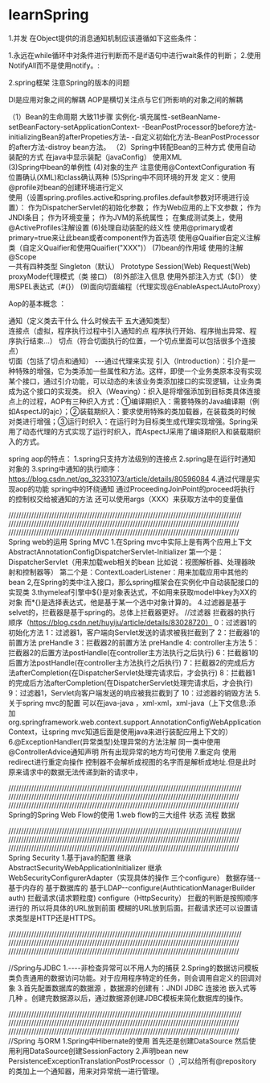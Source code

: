 # learnSpring
1.并发
在Object提供的消息通知机制应该遵循如下这些条件：

1.永远在while循环中对条件进行判断而不是if语句中进行wait条件的判断；
2.使用NotifyAll而不是使用notify。:

2.spring框架  注意Spring的版本的问题

DI是应用对象之间的解耦  AOP是横切关注点与它们所影响的对象之间的解耦

（1）Bean的生命周期  大致11步骤
 实例化-填充属性-setBeanName-setBeanFactory-setApplicationContext-
 -BeanPostProcessor的before方法-initializingBean的afterPropeties方法-
 -自定义初始化方法-BeanPostProcessor的after方法-distroy bean方法。
 （2）Spring中转配Bean的三种方式
 使用自动装配的方式    在java中显示装配（javaConfig）      使用XML     
 (3)Spring中bean的单例性
 (4)对象的生产 注意使用@ContextConfiguration  有位置确认(XML)和class确认两种
 (5)Spring中不同环境的开发
   定义：使用@profile对bean的创建环境进行定义   
   使用（设置spring.profiles.active和spring.profiles.default参数对环境进行设置）：
   作为DispatcherServlet的初始化参数；
	作为Web应用的上下文参数；
	作为JNDI条目；
	作为环境变量；
	作为JVM的系统属性；
	在集成测试类上，使用@ActiveProfiles注解设置
 (6)处理自动装配的歧义性
  使用@primary或者primary=true来让此bean或者component作为首选项
  使用@Quaifier自定义注解类（自定义Quaifier和使用Quaifier("XXX")）
  (7)bean的作用域
    使用的注解@Scope  
    一共有四种类型 Singleton（默认） Prototype  Session(Web) Request(Web)
    proxyMode代理模式（类 接口）
   (8)外部注入信息
     使用外部注入方式（${}）  使用SPEL表达式（#{}）
    (9)面向切面编程（代理实现@EnableAspectJAutoProxy）
    
   Aop的基本概念 ：
    
   通知（定义类去干什么 什么时候去干  五大通知类型）  
    连接点（虚拟，程序执行过程中引入通知的点   程序执行开始、程序抛出异常、程序执行结束...）
    切点（符合切面执行的位置，一个切点里面可以包括很多个连接点）   
    切面（包括了切点和通知）  ---通过代理来实现
    引入（Introduction）：引介是一种特殊的增强，它为类添加一些属性和方法。这样，即使一个业务类原本没有实现某个接口，通过引介功能，可以动态的未该业务类添加接口的实现逻辑，让业务类成为这个接口的实现类。
	织入（Weaving）：织入是将增强添加到目标类具体连接点上的过程，AOP有三种织入方式：①编译期织入：需要特殊的Java编译期（例如AspectJ的ajc）；②装载期织入：要求使用特殊的类加载器，在装载类的时候对类进行增强；③运行时织入：在运行时为目标类生成代理实现增强。Spring采用了动态代理的方式实现了运行时织入，而AspectJ采用了编译期织入和装载期织入的方式。 
	
spring aop的特点：
	1.spring只支持方法级别的连接点
	2.spring是在运行时通知对象的
    3.spring中通知的执行顺序：https://blog.csdn.net/qq_32331073/article/details/80596084
    4.通过代理是实现aop的功能
spring中的环绕通知 通过ProceedingJoinPoint的proceed将执行的控制权交给被通知的方法  还可以使用args（XXX）来获取方法中的变量值
     
////////////////////////////////////////////////////////////////////////////////////////////
///////////////////////////////////////////////////////////////////////////////////////////
///////////////////////////////////////////////////////////////////////////////////////////
Spring web的运用 Spring MVC
1.在Spring mvc中实际上是有两个应用上下文
 		AbstractAnnotationConfigDispatcherServlet-Initializer
 第一个是：DispatcherServlet（用来加载web相关的bean 比如说：视图解析器、处理器映射和控制器等）
 第二个是：ContextLoaderListener：用来加载应用中其他的bean
 2,在Spring的类中注入接口，那么spring框架会在实例化中自动装配接口的实现类
 3.thymeleaf引擎中${}是对象表达式，不如用来获取model中key为XX的对象
 而*{}是选择表达式，他是基于某一个选中对象计算的。
 4.过滤器是基于selvet的，拦截器是基于spring的。总体上拦截器更好。
		 //过滤器  拦截器的执行顺序（https://blog.csdn.net/huyiju/article/details/83028720）
		 0：过滤器1的初始化方法
		1：过滤器1，客户端向Servlet发送的请求被我拦截到了
		2：拦截器1的前置方法 preHandle
		3：拦截器2的前置方法 preHandle
		4: controller主方法
		5：拦截器2的后置方法postHandle(在controller主方法执行之后执行)
		6：拦截器1的后置方法postHandle(在controller主方法执行之后执行)
		7：拦截器2的完成后方法afterCompletion(在DispatcherServlet处理完请求后，才会执行)
		8：拦截器1的完成后方法afterCompletion(在DispatcherServlet处理完请求后，才会执行)
		9：过滤器1，Servlet向客户端发送的响应被我拦截到了
		10：过滤器的销毁方法
5.关于spring mvc的配置 可以在java-java ，xml-xml，xml-java（上下文信息:添加org.springframework.web.context.support.AnnotationConfigWebApplicationContext，让spring mvc知道后面是使用java来进行装配应用上下文的）
6.@ExceptionHandler(异常类型)处理异常的方法注解  同一类中使用
	@ControllerAdvice通知声明 所有出现异常的地方均可使用
7.重定向
  使用redirect进行重定向操作 控制器不会解析成视图的名字而是解析成地址.但是此时原来请求中的数据无法传递到新的请求中，
  
 ////////////////////////////////////////////////////////////////////////////////////////////
///////////////////////////////////////////////////////////////////////////////////////////
/////////////////////////////////////////////////////////////////////////////////////////// 
  Spring的Spring Web Flow的使用
  1.web flow的三大组件 状态 流程 数据
  
 ////////////////////////////////////////////////////////////////////////////////////////////
///////////////////////////////////////////////////////////////////////////////////////////
///////////////////////////////////////////////////////////////////////////////////////////
Spring Security
1.基于java的配置
		继承AbstractSecurityWebApplicationInitializer   继承WebSecurityConfigurerAdapter（实现具体的操作   三个configure）
		数据存储--基于内存的  基于数据库的 基于LDAP--configure(AuthticationManagerBuilder auth)
		拦截请求(请求颗粒度)  configure（HttpSecurity） 拦截的判断是按照顺序进行的 所以将具体的URL放到前面  模糊的URL放到后面。拦截请求还可以设置请求类型是HTTP还是HTTPS。
 
 ////////////////////////////////////////////////////////////////////////////////////////////
///////////////////////////////////////////////////////////////////////////////////////////
///////////////////////////////////////////////////////////////////////////////////////////
  
  
  
  //Spring与JDBC
  1.----非检查异常可以不用人为的捕获
  2.Spring的数据访问模板类负责通用的数据访问功能。对于应用程序特定的任务，则会调用自定义的回调对象
  3.首先配置数据库的数据源 ，数据源的创建有：JNDI JDBC 连接池 嵌入式等几种  。创建完数据源以后，通过数据源创建JDBC模板来简化数据库的操作。
  
  
  
  ////////////////////////////////////////////////////////////////////////////////////////////
///////////////////////////////////////////////////////////////////////////////////////////
///////////////////////////////////////////////////////////////////////////////////////////
//Spring 与ORM
1.Spring中Hibernate的使用 首先还是创建DataSource   然后使用利用DataSource创建SessionFactory
2.声明bean new PersistenceExceptionTranslationPostProcessor（）,可以给所有@repository的类加上一个通知器，用来对异常统一进行管理。
